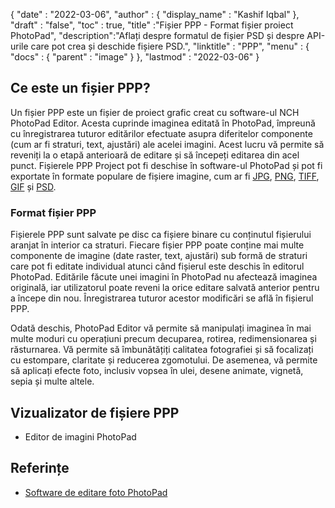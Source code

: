 {
  "date" : "2022-03-06",
  "author" : {
    "display_name" : "Kashif Iqbal"
},
  "draft" : "false",
  "toc" : true,
  "title" :"Fișier PPP - Format fișier proiect PhotoPad",
  "description":"Aflați despre formatul de fișier PSD și despre API-urile care pot crea și deschide fișiere PSD.",
  "linktitle" : "PPP",
  "menu" : {
    "docs" : {
      "parent" : "image"
}
},
  "lastmod" : "2022-03-06"
}

## Ce este un fișier PPP?

Un fișier PPP este un fișier de proiect grafic creat cu software-ul NCH PhotoPad Editor. Acesta cuprinde imaginea editată în PhotoPad, împreună cu înregistrarea tuturor editărilor efectuate asupra diferitelor componente (cum ar fi straturi, text, ajustări) ale acelei imagini. Acest lucru vă permite să reveniți la o etapă anterioară de editare și să începeți editarea din acel punct. Fișierele PPP Project pot fi deschise în software-ul PhotoPad și pot fi exportate în formate populare de fișiere imagine, cum ar fi [JPG](/ro/image/jpeg/), [PNG](/ro/image/png/), [TIFF](/ro/image/tiff/), [GIF](/ro/image/gif/) și [PSD](/ro/image/psd/).

### Format fișier PPP

Fișierele PPP sunt salvate pe disc ca fișiere binare cu conținutul fișierului aranjat în interior ca straturi. Fiecare fișier PPP poate conține mai multe componente de imagine (date raster, text, ajustări) sub formă de straturi care pot fi editate individual atunci când fișierul este deschis în editorul PhotoPad. Editările făcute unei imagini în PhotoPad nu afectează imaginea originală, iar utilizatorul poate reveni la orice editare salvată anterior pentru a începe din nou. Înregistrarea tuturor acestor modificări se află în fișierul PPP.

Odată deschis, PhotoPad Editor vă permite să manipulați imaginea în mai multe moduri cu operațiuni precum decuparea, rotirea, redimensionarea și răsturnarea. Vă permite să îmbunătățiți calitatea fotografiei și să focalizați cu estompare, claritate și reducerea zgomotului. De asemenea, vă permite să aplicați efecte foto, inclusiv vopsea în ulei, desene animate, vignetă, sepia și multe altele.

## Vizualizator de fișiere PPP

* Editor de imagini PhotoPad

## Referințe ##

* [Software de editare foto PhotoPad](https://www.nchsoftware.com/photoeditor/index.html)

